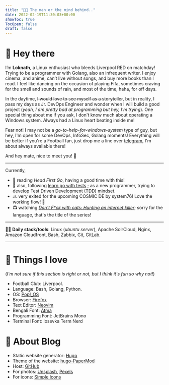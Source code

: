 ```yaml
---
title: "👨‍💻 The man or the mind behind.."
date: 2022-02-19T11:30:03+00:00
showToc: true
TocOpen: false
draft: false
---
```

# 👋 Hey there

I’m **Loknath**, a Linux enthusiast who bleeds Liverpool RED on matchday! Trying to be a programmer with Golang, also an infrequent writer. I enjoy cinema, and anime, can’t live without songs, and buy more books than I read. I feel like dancing on the occasion of playing Fifa, sometimes craving for the smell and sounds of rain, and most of the time, haha, for off days.

In the daytime, ~~I would love to see myself as a storyteller~~, but in reality, I pass my days as Jr. DevOps Engineer and wonder when I will build a good project (*yeah, I am pretty bad at programming but hey, I'm trying*). One special thing about me if you ask, I don't know much about operating a Windows system. Always had a Linux heart beating inside me!

Fear not! I may not be a *go-to-help-for-windows-system* type of guy, but hey, I'm open for some DevOps, InfoSec, Golang moments! Everything will be better if you're a Football fan, just drop me a line over [telegram](https://t.me/Dhar01), I'm about always available there!

And hey mate, nice to meet you! 🤝

- - -
Currently,

- 📘 reading *Head First Go*, having a good time with this!
- 🤖 also, following [learn go with tests](https://quii.gitbook.io/learn-go-with-tests/) ; as a new programmer, trying to develop Test Driven Development (TDD) mindset.
- 🔜 very exited for the upcoming COSMIC DE by system76! Love the working flow! 🙌
- 📺 watching [*Don't F\*ck with cats: Hunting an internet killer*](https://www.imdb.com/title/tt11318602/); sorry for the language, that's the title of the series!

- - -

👨‍💻 **Daily stack/tools**: Linux (*ubuntu server*), Apache SolrCloud, Nginx, Amazon Cloudfront, Bash, Zabbix, Git, GitLab.

- - -

# 🌻 Things I love

(*I'm not sure if this section is right or not, but I think it's fun so why not!*)

- Football Club: Liverpool.
- Language: Bash, Golang, Python.
- OS: [Pop!\_OS](https://pop.system76.com/)
- Browser: [Firefox](https://www.mozilla.org/en-US/firefox/new/)
- Text Editor: [Neovim](https://neovim.io/)
- Bengali Font: [Atma](https://fonts.google.com/specimen/Atma)
- Programming Font: JetBrains Mono
- Terminal Font: Iosevka Term Nerd

# 📕 About Blog

- Static website generator: [Hugo](https://gohugo.io/)
- Theme of the website: [hugo-PaperMod](https://github.com/adityatelange/hugo-PaperMod)
- Host: [GitHub](https://github.com/Dhar01/dhar01.github.io)
- For photos: [Unsplash](https://unsplash.com/), [Pexels](https://www.pexels.com/)
- For icons: [Simple Icons](https://simpleicons.org/)
